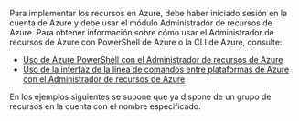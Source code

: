 
Para implementar los recursos en Azure, debe haber iniciado sesión en la cuenta de Azure y debe usar el módulo Administrador de recursos de Azure. Para obtener información sobre cómo usar el Administrador de recursos de Azure con PowerShell de Azure o la CLI de Azure, consulte:

- [Uso de Azure PowerShell con el Administrador de recursos de Azure](powershell-azure-resource-manager.md)
- [Uso de la interfaz de la línea de comandos entre plataformas de Azure con el Administrador de recursos de Azure](../articles/virtual-machines/xplat-cli-azure-resource-manager.md)

En los ejemplos siguientes se supone que ya dispone de un grupo de recursos en la cuenta con el nombre especificado.

<!---HONumber=August15_HO6-->